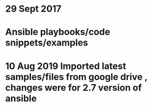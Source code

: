 # 29 Sept 2017
# Ansible playbooks/code snippets/examples
# 10 Aug 2019 Imported latest samples/files from google drive , changes were for 2.7 version of ansible

